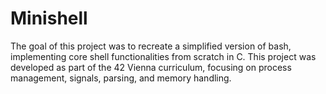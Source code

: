 # Minishell
The goal of this project was to recreate a simplified version of bash, implementing core shell functionalities from scratch in C.  This project was developed as part of the 42 Vienna curriculum, focusing on process management, signals, parsing, and memory handling.
